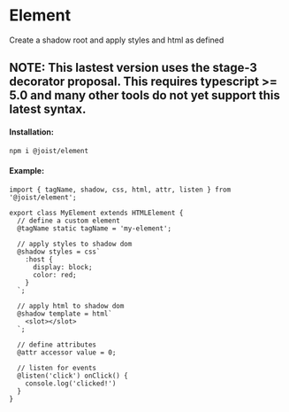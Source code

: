 # Element

Create a shadow root and apply styles and html as defined

## NOTE: This lastest version uses the stage-3 decorator proposal. This requires typescript >= 5.0 and many other tools do not yet support this latest syntax.

#### Installation:

```BASH
npm i @joist/element
```

#### Example:

```TS
import { tagName, shadow, css, html, attr, listen } from '@joist/element';

export class MyElement extends HTMLElement {
  // define a custom element
  @tagName static tagName = 'my-element';

  // apply styles to shadow dom
  @shadow styles = css`
    :host {
      display: block;
      color: red;
    }
  `;

  // apply html to shadow dom
  @shadow template = html`
    <slot></slot>
  `;

  // define attributes
  @attr accessor value = 0;

  // listen for events
  @listen('click') onClick() {
    console.log('clicked!')
  }
}
```
